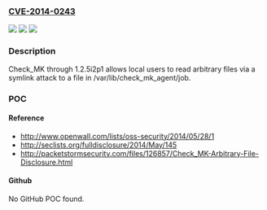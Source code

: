### [CVE-2014-0243](https://cve.mitre.org/cgi-bin/cvename.cgi?name=CVE-2014-0243)
![](https://img.shields.io/static/v1?label=Product&message=n%2Fa&color=blue)
![](https://img.shields.io/static/v1?label=Version&message=n%2Fa&color=blue)
![](https://img.shields.io/static/v1?label=Vulnerability&message=n%2Fa&color=brighgreen)

### Description

Check_MK through 1.2.5i2p1 allows local users to read arbitrary files via a symlink attack to a file in /var/lib/check_mk_agent/job.

### POC

#### Reference
- http://www.openwall.com/lists/oss-security/2014/05/28/1
- http://seclists.org/fulldisclosure/2014/May/145
- http://packetstormsecurity.com/files/126857/Check_MK-Arbitrary-File-Disclosure.html

#### Github
No GitHub POC found.

